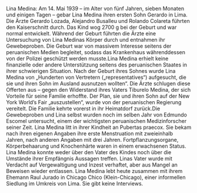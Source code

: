 Lina Medina: Am 14. Mai 1939 – im Alter von fünf Jahren, sieben Monaten und einigen Tagen – gebar Lina Medina ihren ersten Sohn Gerardo in Lima. Die Ärzte Gerardo Lozada, Alejandro Busalleu und Rolando Colareta führten den Kaiserschnitt durch. Das Kind wog 2700 g bei der Geburt und war normal entwickelt. Während der Geburt führten die Ärzte eine Untersuchung von Lina Medinas Körper durch und entnahmen ihr Gewebeproben. Die Geburt war von massivem Interesse seitens der peruanischen Medien begleitet, sodass das Krankenhaus währenddessen von der Polizei geschützt werden musste.Lina Medina erhielt keine finanzielle oder andere Unterstützung seitens des peruanischen Staates in ihrer schwierigen Situation. Nach der Geburt ihres Sohnes wurde Lina Medina von „Hunderten von Vertretern („representatives“) aufgesucht, die sie und ihren Sohn im Ausland ausnutzen wollten“. Die Ärzte schlugen diese Offerten aus – gegen den Widerstand ihres Vaters Tiburelo Medina, der sich Vorteile für seine Familie erhoffte. Der Plan, sie und ihren Sohn auf der New York World’s Fair „auszustellen“, wurde von der peruanischen Regierung vereitelt. Die Familie kehrte vorerst in ihr Heimatdorf zurück.Die Gewebeproben und Lina selbst wurden noch im selben Jahr von Edmundo Escomel untersucht, einem der wichtigsten peruanischen Medizinforscher seiner Zeit. Lina Medina litt in ihrer Kindheit an Pubertas praecox. Sie bekam nach ihren eigenen Angaben ihre erste Menstruation mit zweieinhalb Jahren, nach anderen Angaben mit drei Jahren. Fortpflanzungsorgane, Körperbehaarung und Knochenhärte waren in einem erwachsenen Status. Lina Medina konnte weder über den Vater des Kindes noch über die Umstände ihrer Empfängnis Aussagen treffen. Linas Vater wurde mit Verdacht auf Vergewaltigung und Inzest verhaftet, aber aus Mangel an Beweisen wieder entlassen. Lina Medina lebt heute zusammen mit ihrem Ehemann Raul Jurado in Chicago Chico (Klein-Chicago), einer informellen Siedlung im Umkreis von Lima. Sie gibt keine Interviews.
